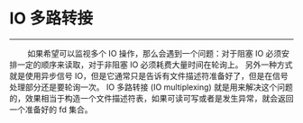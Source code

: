 # IO 多路转接
***

&emsp;&emsp;
如果希望可以监视多个 IO 操作，那么会遇到一个问题：对于阻塞 IO 必须安排一定的顺序来读取，对于非阻塞 IO 必须耗费大量时间在轮询上。
另外一种方式就是使用异步信号 IO，但是它通常只是告诉有文件描述符准备好了，但是在信号处理部分还是要轮询一次。
IO 多路转接 (IO multiplexing) 就是用来解决这个问题的，效果相当于构造一个文件描述符表，如果可读可写或者是发生异常，就会返回一个准备好的 fd 集合。